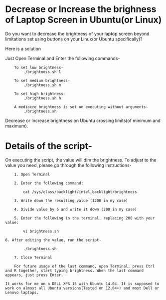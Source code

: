 # Decrease or Increase the brighness of Laptop Screen in Ubuntu(or Linux)

Do you want to decrease the brightness of your laptop screen beyond limitations set using buttons on your Linux(or Ubuntu specifically)?

Here is a solution

Just Open Terminal and Enter the following commands-

        To set low brightness-
            ./brightness.sh l

        To set medium brightness-
            ./brightness.sh m

        To set high brightness-
            ./brightness.sh h

        A mediocre brightness is set on executing without arguments-
            ./brightness.sh


Decrease or Increase brightness on Ubuntu crossing limits(of minimum and maximum).

# Details of the script-
On executing the script, the value will dim the brightness.
To adjust to the value you need, please go through the following instructions-

        1. Open Terminal

        2. Enter the following command:

	        cat /sys/class/backlight/intel_backlight/brightness

        3. Write down the resulting value (1200 in my case)

        4. Divide value by 6 and write it down (200 in my case)

        5. Enter the following in the terminal, replacing 200 with your value:

        	vi brightness.sh

	6. After editing the value, run the script-

            ./brightness.sh

        7. Close Terminal

        For future usage of the last command, open Terminal, press Ctrl and R together, start typing brightness. When the last command appears, just press Enter.

    It works for me on a DELL XPS 15 with Ubuntu 14.04. It is supposed to work on almost all Ubuntu versions(Tested on 12.04+) and most Dell or Lenovo laptops.
